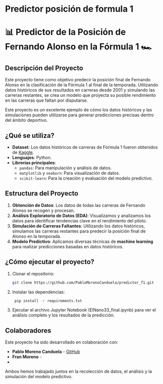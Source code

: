 # Predictor posición de formula 1

# 📊 Predictor de la Posición de Fernando Alonso en la Fórmula 1 🏎️

## Descripción del Proyecto

Este proyecto tiene como objetivo predecir la posición final de Fernando Alonso en la clasificación de la Fórmula 1 al final de la temporada. Utilizando datos históricos de sus resultados en carreras desde 2001 y simulando las carreras restantes, se crea un modelo que proyecta su posible rendimiento en las carreras que faltan por disputarse.

Este proyecto es un excelente ejemplo de cómo los datos históricos y las simulaciones pueden utilizarse para generar predicciones precisas dentro del ámbito deportivo.

## ¿Qué se utiliza?

- **Dataset**: Los datos históricos de carreras de Fórmula 1 fueron obtenidos de [Kaggle](https://www.kaggle.com/datasets/rohanrao/formula-1-world-championship-1950-2020?select=circuits.csv).
- **Lenguajes**: Python.
- **Librerías principales**:
  - `pandas`: Para manipulación y análisis de datos.
  - `matplotlib` y `seaborn`: Para visualización de datos.
  - `scikit-learn`: Para la creación y evaluación del modelo predictivo.
  
## Estructura del Proyecto

1. **Obtención de Datos**: Los datos de todas las carreras de Fernando Alonso se recogen y procesan.
2. **Análisis Exploratorio de Datos (EDA)**: Visualizamos y analizamos los datos para identificar tendencias clave en el rendimiento del piloto.
3. **Simulación de Carreras Faltantes**: Utilizando los datos históricos, simulamos las carreras restantes para predecir la posición final de Alonso en la temporada.
4. **Modelo Predictivo**: Aplicamos diversas técnicas de **machine learning** para realizar predicciones basadas en datos históricos. 

## ¿Cómo ejecutar el proyecto?

1. Clonar el repositorio:
   ```bash
   git clone https://github.com/PabloMorenoCanduela/predictor_f1.git

2. Instalar las dependencias:
   ```bash
    pip install -r requirements.txt

3. Ejecutar el archivo Jupyter Notebook (ElNano33_final.ipynb) para ver el análisis completo y los resultados de la predicción.


## Colaboradores

Este proyecto ha sido desarrollado en colaboración con:

- **Pablo Moreno Canduela** - [GitHub](https://github.com/PabloMorenoCanduela)
- **Fran Moreno** -
- 
Ambos hemos trabajado juntos en la recolección de datos, el análisis y la simulación del modelo predictivo.




